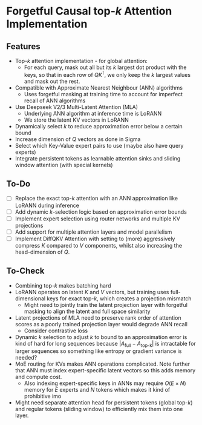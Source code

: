 # Forgetful Causal top-$k$ Attention Implementation


## Features
- Top-$k$ attention implementation - for global attention: 
  - For each query, mask out all but its $k$ largest dot product with the keys, so that in each row of $QK^{\intercal}$, we only keep the $k$ largest values and mask out the rest.
- Compatible with Approximate Nearest Neighbour (ANN) algorithms 
  - Uses forgetful masking at training time to account for imperfect recall of ANN algorithms
- Use Deepseek V2/3 Multi-Latent Attention (MLA)
  - Underlying ANN algorithm at inference time is LoRANN
  - We store the latent KV vectors in LoRANN
- Dynamically select $k$ to reduce approximation error below a certain bound
- Increase dimension of $Q$ vectors as done in Sigma
- Select which Key-Value expert pairs to use (maybe also have query experts)
- Integrate persistent tokens as learnable attention sinks and sliding window attention (with special kernels)

## To-Do 
- [ ] Replace the exact top-$k$ attention with an ANN approximation like LoRANN during inference
- [ ] Add dynamic $k$-selection logic based on approximation error bounds
- [ ] Implement expert selection using router networks and multiple KV projections
- [ ] Add support for multiple attention layers and model parallelism
- [ ] Implement DiffQKV Attention with setting to (more) aggressively compress $K$ compared to $V$ components, whilst also increasing the head-dimension of $Q$. 

## To-Check 
- Combining top-$k$ makes batching hard
- LoRANN operates on latent $K$ and $V$ vectors, but training uses full-dimensional keys for exact top-$k$, which creates a projection mismatch
  - Might need to jointly train the latent projection layer with forgetful masking to align the latent and full space similarity
- Latent projections of MLA need to preserve rank order of attention scores as a poorly trained projection layer would degrade ANN recall
  - Consider contrastive loss
- Dynamic $k$ selection to adjust $k$ to bound to an approximation error is kind of hard for long sequences because $\lvert A_\text{full} - A_\text{top-k} \rvert$ is intractable for larger sequences so something like entropy or gradient variance is needed? 
- MoE routing for KVs makes ANN operations complicated. Note further that ANN must index expert-specific latent vectors so this adds memory and compute cost. 
  - Also indexing expert-specific keys in ANNs may require $O(E \times N)$ memory for $E$ experts and $N$ tokens which makes it kind of prohibitive imo
- Might need separate attention head for persistent tokens (global top-$k$) and regular tokens (sliding window) to efficiently mix them into one layer. 